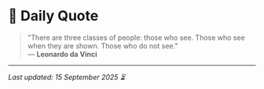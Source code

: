 # 📜 Daily Quote

> "There are three classes of people: those who see. Those who see when they are shown. Those who do not see."  
> — **Leonardo da Vinci**

---

_Last updated: 15 September 2025 ⏳_
